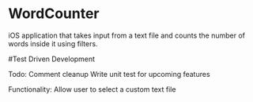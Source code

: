 # WordCounter

iOS application that takes input from a text file and counts the number of words inside it using filters.

#Test Driven Development

Todo:
Comment cleanup
Write unit test for upcoming features

Functionality:
Allow user to select a custom text file
